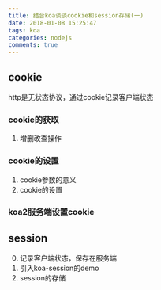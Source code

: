 ```yaml
---
title: 结合koa谈谈cookie和session存储(一)
date: 2018-01-08 15:25:47
tags: koa
categories: nodejs
comments: true
---
```


## cookie
http是无状态协议，通过cookie记录客户端状态

### cookie的获取
1. 增删改查操作

### cookie的设置
1. cookie参数的意义
2. cookie的设置

### koa2服务端设置cookie

## session
0. 记录客户端状态，保存在服务端
1. 引入koa-session的demo
2. session的存储


